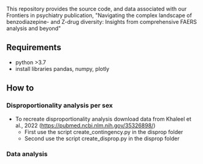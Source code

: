 This repository provides the source code, and data associated with our Frontiers in psychiatry publication, "Navigating the complex landscape of benzodiazepine- and Z-drug diversity: Insights from comprehensive FAERS analysis and beyond"


## Requirements

- python >3.7
- install libraries pandas, numpy, plotly

## How to

### Disproportionality analysis per sex

- To recreate disproportionality analysis download data from Khaleel et al., 2022 (https://pubmed.ncbi.nlm.nih.gov/35326898/)
  - First use the script create_contingency.py in the disprop folder
  - Second use the script create_disprop.py in the disprop folder
  

### Data analysis
